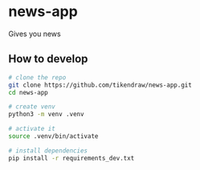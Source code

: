 # news-app
Gives you news


## How to develop

```bash
# clone the repo
git clone https://github.com/tikendraw/news-app.git
cd news-app

# create venv
python3 -m venv .venv

# activate it
source .venv/bin/activate

# install dependencies
pip install -r requirements_dev.txt
```
